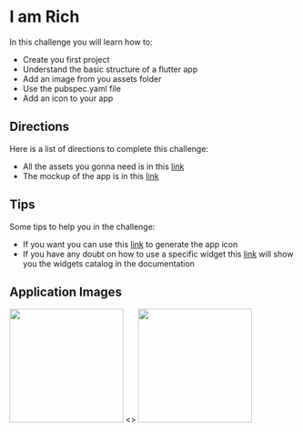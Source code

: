 # I am Rich

In this challenge you will learn how to:

- Create you first project
- Understand the basic structure of a flutter app
- Add an image from you assets folder
- Use the pubspec.yaml file
- Add an icon to your app

## Directions

Here is a list of directions to complete this challenge:

- All the assets you gonna need is in this [link](https://github.com/VictorTiburcio/berkanna-flutter-challenges/tree/main/assets/i_am_rich)
- The mockup of the app is in this [link](https://www.figma.com/file/t1f03voqp1OlEjJTaYI7mk/I-am-rich?node-id=12%3A109)

## Tips

Some tips to help you in the challenge:

- If you want you can use this [link](https://appicon.co/) to generate the app icon
- If you have any doubt on how to use a specific widget this [link](https://flutter.dev/docs/development/ui/widgets) will show you the widgets catalog in the documentation

## Application Images

<p align="left">
    <img src="https://github.com/VictorTiburcio/berkanna-flutter-challenges/blob/main/assets/i_am_rich/iphone-11.png" width="200" max-height="50%" margin-right="20"/>
    <>
    <img src="https://github.com/VictorTiburcio/berkanna-flutter-challenges/blob/main/assets/i_am_rich/pixel-3a.png" width="200" max-height="50%" margin-right="20"/>
</p>